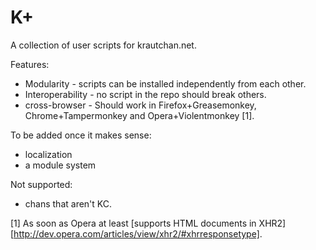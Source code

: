 K+
=====

A collection of user scripts for krautchan.net.

Features:
* Modularity - scripts can be installed independently from each other.
* Interoperability - no script in the repo should break others.
* cross-browser - Should work in Firefox+Greasemonkey, Chrome+Tampermonkey and Opera+Violentmonkey [1].

To be added once it makes sense:
* localization
* a module system

Not supported:
* chans that aren't KC.

[1] As soon as Opera at least [supports HTML documents in XHR2][http://dev.opera.com/articles/view/xhr2/#xhrresponsetype].
